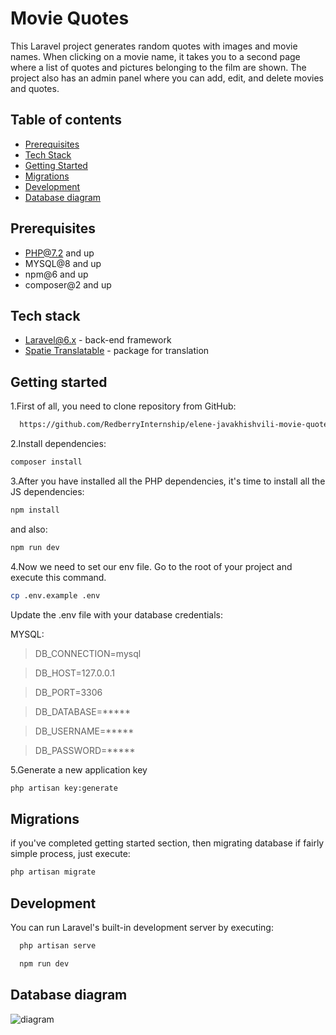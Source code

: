 
# Movie Quotes

This Laravel project generates random quotes with images and movie names. When clicking on a movie name, it takes you to a second page where a list of quotes and pictures belonging to the film are shown. The project also has an admin panel where you can add, edit, and delete movies and quotes.


## Table of contents
- [Prerequisites](#prerequisites)
- [Tech Stack](#tech-stack)
- [Getting Started](#getting-started)
- [Migrations](#migrations)
- [Development](#development)
- [Database diagram](#database-diagram)

## Prerequisites
- PHP@7.2 and up
- MYSQL@8 and up
- npm@6 and up
- composer@2 and up

## Tech stack
- [Laravel@6.x](https://laravel.com/docs/6.x) - back-end framework
- [Spatie Translatable](https://github.com/spatie/laravel-translatable) - package for translation

## Getting started

1.First of all, you need to clone repository    from GitHub:

```bash
  https://github.com/RedberryInternship/elene-javakhishvili-movie-quotes.git
```
2.Install dependencies:

```bash
composer install
```
3.After you have installed all the PHP dependencies, it's time to install all the JS dependencies:

```bash
npm install
```

and also:

```bash
npm run dev
```

4.Now we need to set our env file. Go to the root of your project and execute this command.

```bash
cp .env.example .env
```

Update the .env file with your database credentials:

MYSQL:

>DB_CONNECTION=mysql

>DB_HOST=127.0.0.1

>DB_PORT=3306

>DB_DATABASE=*****

>DB_USERNAME=*****

>DB_PASSWORD=*****

5.Generate a new application key

```bash
php artisan key:generate
```

## Migrations

if you've completed getting started section, then migrating database if fairly simple process, just execute:

```bash
php artisan migrate
```


## Development

You can run Laravel's built-in development server by executing:

```bash
  php artisan serve
```
```bash
  npm run dev
```
## Database diagram

![diagram](https://i.ibb.co/9qXSSBM/draw-SQL-random-movies-export-2023-04-11.png)


